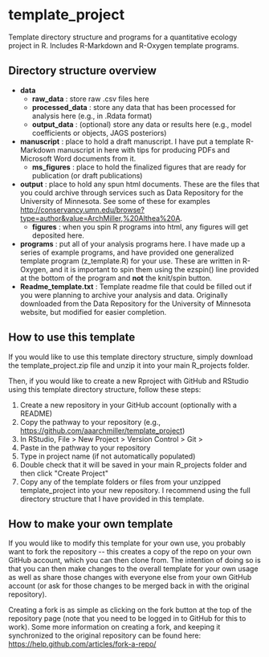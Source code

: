 # template_project
Template directory structure and programs for a quantitative ecology project in R. Includes R-Markdown and R-Oxygen template programs.

## Directory structure overview

- **data**
    - **raw_data** : store raw .csv files here
    - **processed_data** : store any data that has been processed for analysis here (e.g., in .Rdata format)
    - **output_data** : (optional) store any data or results here (e.g., model coefficients or objects, JAGS posteriors)
- **manuscript** : place to hold a draft manuscript. I have put a template R-Markdown manuscript in here with tips for producing PDFs and Microsoft Word documents from it.
    - **ms_figures** : place to hold the finalized figures that are ready for publication (or draft publications)
- **output** : place to hold any spun html documents. These are the files that you could archive through services such as Data Repository for the University of Minnesota. See some of these for examples http://conservancy.umn.edu/browse?type=author&value=ArchMiller,%20Althea%20A.
    - **figures** : when you spin R programs into html, any figures will get deposited here.
- **programs** : put all of your analysis programs here. I have made up a series of example programs, and have provided one generalized template program (z_template.R) for your use. These are written in R-Oxygen, and it is important to spin them using the ezspin() line provided at the bottom of the program and **not** the knit/spin button.
- **Readme_template.txt** : Template readme file that could be filled out if you were planning to archive your analysis and data. Originally downloaded from the Data Repository for the University of Minnesota website, but modified for easier completion.

## How to use this template

If you would like to use this template directory structure, simply download the template_project.zip file and unzip it into your main R_projects folder.

Then, if you would like to create a new Rproject with GitHub and RStudio using this template directory structure, follow these steps:

1. Create a new repository in your GitHub account (optionally with a README)
2. Copy the pathway to your repository (e.g., https://github.com/aaarchmiller/template_project)
3. In RStudio, File > New Project > Version Control > Git >
4. Paste in the pathway to your repository
5. Type in project name (if not automatically populated)
6. Double check that it will be saved in your main R_projects folder and then click "Create Project"
7. Copy any of the template folders or files from your unzipped template_project into your new repository. I recommend using the full directory structure that I have provided in this template.

## How to make your own template

If you would like to modify this template for your own use, you probably want to fork the repository -- this creates a copy of the repo on your own GitHub account, which you can then clone from. The intention of doing so is that you can then make changes to the overall template for your own usage as well as share those changes with everyone else from your own GitHub account (or ask for those changes to be merged back in with the original repository).

Creating a fork is as simple as clicking on the fork button at the top of the repository page (note that you need to be logged in to GitHub for this to work). Some more information on creating a fork, and keeping it synchronized to the original repository can be found here: https://help.github.com/articles/fork-a-repo/
